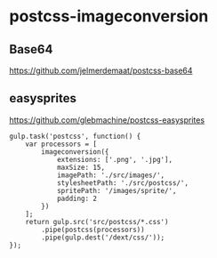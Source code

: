 # postcss-imageconversion


## Base64

https://github.com/jelmerdemaat/postcss-base64


## easysprites

https://github.com/glebmachine/postcss-easysprites


```
gulp.task('postcss', function() {
	var processors = [
		imageconversion({
			extensions: ['.png', '.jpg'],
			maxSize: 15,
			imagePath: './src/images/',
			stylesheetPath: './src/postcss/',
			spritePath: '/images/sprite/',
			padding: 2
		})
	];
	return gulp.src('src/postcss/*.css')
		.pipe(postcss(processors))
		.pipe(gulp.dest('/dext/css/'));
});
```